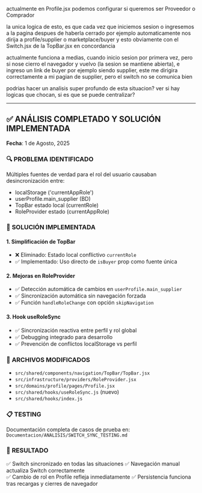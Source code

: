 actualmente en Profile.jsx podemos configurar si queremos ser Proveedor o Comprador

la unica logica de esto, es que cada vez que iniciemos sesion o ingresemos a la pagina despues de haberla cerrado por ejemplo
automaticamente nos dirija a profile/supplier o marketplace/buyer
y esto obviamente con el Switch.jsx de la TopBar.jsx en concordancia

actualmente funciona a medias, cuando inicio sesion por primera vez, pero si nose cierro el navegador y vuelvo (la sesion se mantiene abierta), e ingreso un link de buyer por ejemplo siendo supplier, este me dirigira correctamente a mi pagian de supplier, pero el switch no se comunica bien

podrias hacer un analisis super profundo de esta situacion?
ver si hay logicas que chocan, si es que se puede centralizar?

---

## ✅ ANÁLISIS COMPLETADO Y SOLUCIÓN IMPLEMENTADA

**Fecha**: 1 de Agosto, 2025

### 🔍 **PROBLEMA IDENTIFICADO**
Múltiples fuentes de verdad para el rol del usuario causaban desincronización entre:
- localStorage ('currentAppRole')  
- userProfile.main_supplier (BD)
- TopBar estado local (currentRole)
- RoleProvider estado (currentAppRole)

### 🎯 **SOLUCIÓN IMPLEMENTADA**

#### **1. Simplificación de TopBar**
- ❌ Eliminado: Estado local conflictivo `currentRole`
- ✅ Implementado: Uso directo de `isBuyer` prop como fuente única

#### **2. Mejoras en RoleProvider**
- ✅ Detección automática de cambios en `userProfile.main_supplier`
- ✅ Sincronización automática sin navegación forzada
- ✅ Función `handleRoleChange` con opción `skipNavigation`

#### **3. Hook useRoleSync**
- ✅ Sincronización reactiva entre perfil y rol global
- ✅ Debugging integrado para desarrollo
- ✅ Prevención de conflictos localStorage vs perfil

### 📁 **ARCHIVOS MODIFICADOS**
- `src/shared/components/navigation/TopBar/TopBar.jsx`
- `src/infrastructure/providers/RoleProvider.jsx` 
- `src/domains/profile/pages/Profile.jsx`
- `src/shared/hooks/useRoleSync.js` (nuevo)
- `src/shared/hooks/index.js`

### 📋 **TESTING**
Documentación completa de casos de prueba en:
`Documentacion/ANALISIS/SWITCH_SYNC_TESTING.md`

### 🎉 **RESULTADO**
✅ Switch sincronizado en todas las situaciones
✅ Navegación manual actualiza Switch correctamente  
✅ Cambio de rol en Profile refleja inmediatamente
✅ Persistencia funciona tras recargas y cierres de navegador